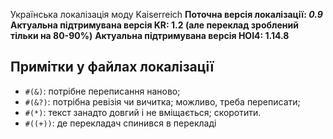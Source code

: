 Українська локалізація моду Kaiserreich 
**Поточна версія локалізації: *0.9***
**Актуальна підтримувана версія KR: 1.2 (але переклад зроблений тільки на 80-90%)**
**Актуальна підтримувана версія HOI4: 1.14.8**
## Примітки у файлах локалізації

- `#(&)`: потрібне переписання наново;
- `#(&?)`: потрібна ревізія чи вичитка; можливо, треба переписати;
- `#(*)`: текст занадто довгий і не вміщається; скоротити.
- `#((+))`: де перекладач спинився в перекладі
